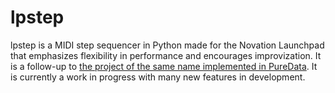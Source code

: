 # lpstep

lpstep is a MIDI step sequencer in Python made for the Novation Launchpad that emphasizes flexibility in performance and encourages improvization. It is a follow-up to [the project of the same name implemented in PureData](http://www.danpprince.com/engineering/lpstep/). It is currently a work in progress with many new features in development.
